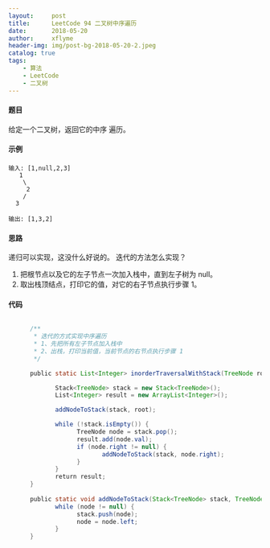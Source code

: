 ```yaml
---
layout:     post
title:      LeetCode 94 二叉树中序遍历
date:       2018-05-20
author:     xflyme
header-img: img/post-bg-2018-05-20-2.jpeg
catalog: true
tags:
    - 算法
    - LeetCode
    - 二叉树
---
```



#### 题目

给定一个二叉树，返回它的中序 遍历。

#### 示例

    输入: [1,null,2,3]
       1
        \
         2
        /
      3

    输出: [1,3,2]
    
#### 思路

递归可以实现，这没什么好说的。
迭代的方法怎么实现？

1. 把根节点以及它的左子节点一次加入栈中，直到左子树为 null。
2. 取出栈顶结点，打印它的值，对它的右子节点执行步骤 1。

#### 代码
```java

      /**
       * 迭代的方式实现中序遍历
       * 1、先把所有左子节点加入栈中
       * 2、出栈，打印当前值，当前节点的右节点执行步骤 1 
       */

      public static List<Integer> inorderTraversalWithStack(TreeNode root) {

             Stack<TreeNode> stack = new Stack<TreeNode>();
             List<Integer> result = new ArrayList<Integer>();

             addNodeToStack(stack, root);

             while (!stack.isEmpty()) {
                   TreeNode node = stack.pop();
                   result.add(node.val);
                   if (node.right != null) {
                          addNodeToStack(stack, node.right);
                   }
             }
             return result;
      }
      
      public static void addNodeToStack(Stack<TreeNode> stack, TreeNode node) {
             while (node != null) {
                   stack.push(node);
                   node = node.left;
             }
      }

```

